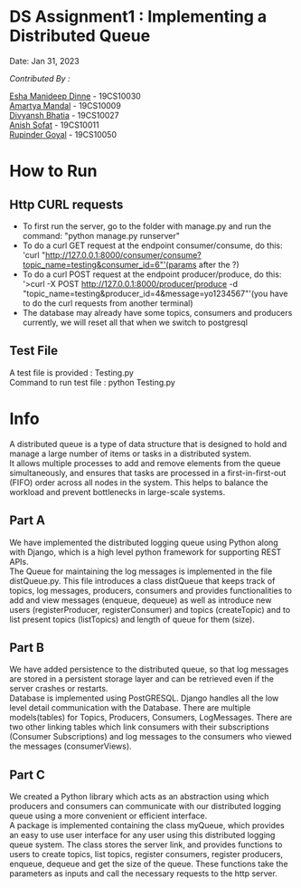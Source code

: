 # DS Assignment1 : Implementing a Distributed Queue
Date: Jan 31, 2023

*Contributed By :* 

[Esha Manideep Dinne](https://github.com/idealover)  -     19CS10030  
[Amartya Mandal](https://github.com/theAmMan)           -     19CS10009  
[Divyansh Bhatia](https://github.com/Divyansh221)           -     19CS10027  
[Anish Sofat](https://github.com/anishsofat)                   -     19CS10011  
[Rupinder Goyal](https://github.com/rupinderg00)            -     19CS10050  

# How to Run
## Http CURL requests
- To first run the server, go to the folder with manage.py and run the command: "python manage.py runserver"
- To do a curl GET request at the endpoint consumer/consume, do this: 'curl "http://127.0.0.1:8000/consumer/consume?topic_name=testing&consumer_id=6"'(params after the ?)
- To do a curl POST request at the endpoint producer/produce, do this: '>curl -X POST http://127.0.0.1:8000/producer/produce -d "topic_name=testing&producer_id=4&message=yo1234567"'(you have to do the curl requests from another terminal)
- The database may already have some topics, consumers and producers currently, we will reset all that when we switch to postgresql
 
## Test File
A test file is provided : Testing.py  
Command to run test file : python Testing.py

# Info
A distributed queue is a type of data structure that is designed to hold and manage a large number of items or tasks in a distributed system.  
It allows multiple processes to add and remove elements from the queue simultaneously, and ensures that tasks are processed in a first-in-first-out (FIFO) order across all nodes in the system. This helps to balance the workload and prevent bottlenecks in large-scale systems.

## Part A
We have implemented the distributed logging queue using Python along with Django, which is a high level python framework for supporting REST APIs.  
The Queue for maintaining the log messages is implemented in the file distQueue.py. This file introduces a class distQueue that keeps track of topics, log messages, producers, consumers and provides functionalities to add and view messages (enqueue, dequeue) as well as introduce new users (registerProducer, registerConsumer) and topics (createTopic) and to list present topics (listTopics) and length of queue for them (size).

## Part B
We have added persistence to the distributed queue, so that log messages are stored in a persistent storage layer and can be retrieved even if the server crashes or restarts.  
Database is implemented using PostGRESQL. Django handles all the low level detail communication with the Database. There are multiple models(tables) for Topics, Producers, Consumers, LogMessages. There are two other linking tables which link consumers with their subscriptions (Consumer Subscriptions) and log messages to the consumers who viewed the messages (consumerViews).

## Part C
We created a Python library which acts as an abstraction using which producers and consumers can communicate with our distributed logging queue using a more convenient or efficient interface.  
A package is implemented containing the class myQueue, which provides an easy to use user interface for any user using this distributed logging queue system. The class stores the server link, and provides functions to users to create topics, list topics, register consumers, register producers, enqueue, dequeue and get the size of the queue. These functions take the parameters as inputs and call the necessary requests to the http server.
